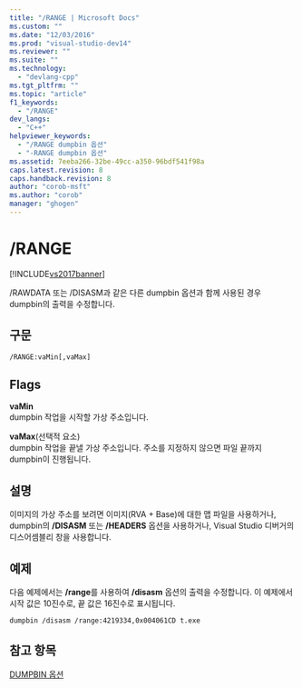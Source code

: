 ```yaml
---
title: "/RANGE | Microsoft Docs"
ms.custom: ""
ms.date: "12/03/2016"
ms.prod: "visual-studio-dev14"
ms.reviewer: ""
ms.suite: ""
ms.technology: 
  - "devlang-cpp"
ms.tgt_pltfrm: ""
ms.topic: "article"
f1_keywords: 
  - "/RANGE"
dev_langs: 
  - "C++"
helpviewer_keywords: 
  - "/RANGE dumpbin 옵션"
  - "-RANGE dumpbin 옵션"
ms.assetid: 7eeba266-32be-49cc-a350-96bdf541f98a
caps.latest.revision: 8
caps.handback.revision: 8
author: "corob-msft"
ms.author: "corob"
manager: "ghogen"
---
```

# /RANGE
[!INCLUDE[vs2017banner](../../assembler/inline/includes/vs2017banner.md)]

\/RAWDATA 또는 \/DISASM과 같은 다른 dumpbin 옵션과 함께 사용된 경우 dumpbin의 출력을 수정합니다.  
  
## 구문  
  
```  
/RANGE:vaMin[,vaMax]  
```  
  
## Flags  
 **vaMin**  
 dumpbin 작업을 시작할 가상 주소입니다.  
  
 **vaMax**\(선택적 요소\)  
 dumpbin 작업을 끝낼 가상 주소입니다.  주소를 지정하지 않으면 파일 끝까지 dumpbin이 진행됩니다.  
  
## 설명  
 이미지의 가상 주소를 보려면 이미지\(RVA \+ Base\)에 대한 맵 파일을 사용하거나, dumpbin의 **\/DISASM** 또는 **\/HEADERS** 옵션을 사용하거나, Visual Studio 디버거의 디스어셈블리 창을 사용합니다.  
  
## 예제  
 다음 예제에서는 **\/range**를 사용하여 **\/disasm** 옵션의 출력을 수정합니다.  이 예제에서 시작 값은 10진수로, 끝 값은 16진수로 표시됩니다.  
  
```  
dumpbin /disasm /range:4219334,0x004061CD t.exe  
```  
  
## 참고 항목  
 [DUMPBIN 옵션](../../build/reference/dumpbin-options.md)